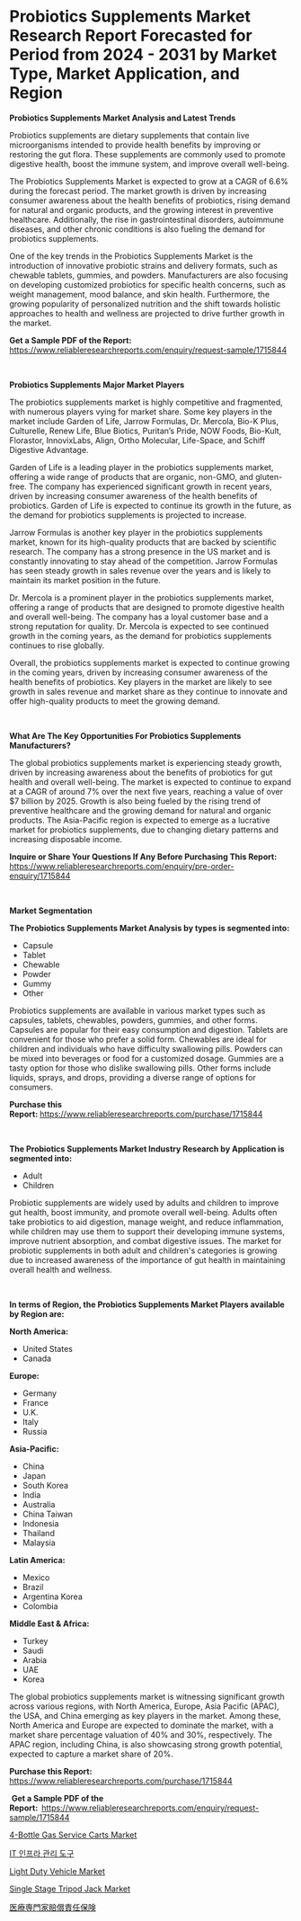 <p><h1>Probiotics Supplements Market Research Report Forecasted for Period from 2024 -  2031 by Market Type, Market Application, and Region</h1></p><p><strong>Probiotics Supplements Market Analysis and Latest Trends</strong></p>
<p><p>Probiotics supplements are dietary supplements that contain live microorganisms intended to provide health benefits by improving or restoring the gut flora. These supplements are commonly used to promote digestive health, boost the immune system, and improve overall well-being. </p><p>The Probiotics Supplements Market is expected to grow at a CAGR of 6.6% during the forecast period. The market growth is driven by increasing consumer awareness about the health benefits of probiotics, rising demand for natural and organic products, and the growing interest in preventive healthcare. Additionally, the rise in gastrointestinal disorders, autoimmune diseases, and other chronic conditions is also fueling the demand for probiotics supplements.</p><p>One of the key trends in the Probiotics Supplements Market is the introduction of innovative probiotic strains and delivery formats, such as chewable tablets, gummies, and powders. Manufacturers are also focusing on developing customized probiotics for specific health concerns, such as weight management, mood balance, and skin health. Furthermore, the growing popularity of personalized nutrition and the shift towards holistic approaches to health and wellness are projected to drive further growth in the market.</p></p>
<p><strong>Get a Sample PDF of the Report:&nbsp;</strong> <a href="https://www.reliableresearchreports.com/enquiry/request-sample/1715844">https://www.reliableresearchreports.com/enquiry/request-sample/1715844</a></p>
<p>&nbsp;</p>
<p><strong>Probiotics Supplements Major Market Players</strong></p>
<p><p>The probiotics supplements market is highly competitive and fragmented, with numerous players vying for market share. Some key players in the market include Garden of Life, Jarrow Formulas, Dr. Mercola, Bio-K Plus, Culturelle, Renew Life, Blue Biotics, Puritan’s Pride, NOW Foods, Bio-Kult, Florastor, InnovixLabs, Align, Ortho Molecular, Life-Space, and Schiff Digestive Advantage.</p><p>Garden of Life is a leading player in the probiotics supplements market, offering a wide range of products that are organic, non-GMO, and gluten-free. The company has experienced significant growth in recent years, driven by increasing consumer awareness of the health benefits of probiotics. Garden of Life is expected to continue its growth in the future, as the demand for probiotics supplements is projected to increase.</p><p>Jarrow Formulas is another key player in the probiotics supplements market, known for its high-quality products that are backed by scientific research. The company has a strong presence in the US market and is constantly innovating to stay ahead of the competition. Jarrow Formulas has seen steady growth in sales revenue over the years and is likely to maintain its market position in the future.</p><p>Dr. Mercola is a prominent player in the probiotics supplements market, offering a range of products that are designed to promote digestive health and overall well-being. The company has a loyal customer base and a strong reputation for quality. Dr. Mercola is expected to see continued growth in the coming years, as the demand for probiotics supplements continues to rise globally.</p><p>Overall, the probiotics supplements market is expected to continue growing in the coming years, driven by increasing consumer awareness of the health benefits of probiotics. Key players in the market are likely to see growth in sales revenue and market share as they continue to innovate and offer high-quality products to meet the growing demand.</p></p>
<p>&nbsp;</p>
<p><strong>What Are The Key Opportunities For Probiotics Supplements Manufacturers?</strong></p>
<p><p>The global probiotics supplements market is experiencing steady growth, driven by increasing awareness about the benefits of probiotics for gut health and overall well-being. The market is expected to continue to expand at a CAGR of around 7% over the next five years, reaching a value of over $7 billion by 2025. Growth is also being fueled by the rising trend of preventive healthcare and the growing demand for natural and organic products. The Asia-Pacific region is expected to emerge as a lucrative market for probiotics supplements, due to changing dietary patterns and increasing disposable income.</p></p>
<p><strong>Inquire or Share Your Questions If Any Before Purchasing This Report:</strong> <a href="https://www.reliableresearchreports.com/enquiry/pre-order-enquiry/1715844">https://www.reliableresearchreports.com/enquiry/pre-order-enquiry/1715844</a></p>
<p>&nbsp;</p>
<p><strong>Market Segmentation</strong></p>
<p><strong>The Probiotics Supplements Market Analysis by types is segmented into:</strong></p>
<p><ul><li>Capsule</li><li>Tablet</li><li>Chewable</li><li>Powder</li><li>Gummy</li><li>Other</li></ul></p>
<p><p>Probiotics supplements are available in various market types such as capsules, tablets, chewables, powders, gummies, and other forms. Capsules are popular for their easy consumption and digestion. Tablets are convenient for those who prefer a solid form. Chewables are ideal for children and individuals who have difficulty swallowing pills. Powders can be mixed into beverages or food for a customized dosage. Gummies are a tasty option for those who dislike swallowing pills. Other forms include liquids, sprays, and drops, providing a diverse range of options for consumers.</p></p>
<p><strong>Purchase this Report:&nbsp;</strong><a href="https://www.reliableresearchreports.com/purchase/1715844">https://www.reliableresearchreports.com/purchase/1715844</a></p>
<p>&nbsp;</p>
<p><strong>The Probiotics Supplements Market Industry Research by Application is segmented into:</strong></p>
<p><ul><li>Adult</li><li>Children</li></ul></p>
<p><p>Probiotic supplements are widely used by adults and children to improve gut health, boost immunity, and promote overall well-being. Adults often take probiotics to aid digestion, manage weight, and reduce inflammation, while children may use them to support their developing immune systems, improve nutrient absorption, and combat digestive issues. The market for probiotic supplements in both adult and children's categories is growing due to increased awareness of the importance of gut health in maintaining overall health and wellness.</p></p>
<p>&nbsp;</p>
<p><strong>In terms of Region, the Probiotics Supplements Market Players available by Region are:</strong></p>
<p>
    <p> <strong> North America: </strong>
        <ul>
            <li>United States</li>
            <li>Canada</li>
        </ul>
        </p> 
    <p> <strong> Europe: </strong>
        <ul>
            <li>Germany</li>
            <li>France</li>
            <li>U.K.</li>
            <li>Italy</li>
            <li>Russia</li>
        </ul>
        </p> 
    <p> <strong> Asia-Pacific: </strong>
        <ul>
            <li>China</li>
            <li>Japan</li>
            <li>South Korea</li>
            <li>India</li>
            <li>Australia</li>
            <li>China Taiwan</li>
            <li>Indonesia</li>
            <li>Thailand</li>
            <li>Malaysia</li>
        </ul>
        </p> 
    <p> <strong> Latin America: </strong>
        <ul>
            <li>Mexico</li>
            <li>Brazil</li>
            <li>Argentina Korea</li>
            <li>Colombia</li>
        </ul>
        </p> 
    <p> <strong> Middle East & Africa: </strong>
        <ul>
            <li>Turkey</li>
            <li>Saudi</li>
            <li>Arabia</li>
            <li>UAE</li>
            <li>Korea</li>
        </ul>
    </p>
    </p>
<p><p>The global probiotics supplements market is witnessing significant growth across various regions, with North America, Europe, Asia Pacific (APAC), the USA, and China emerging as key players in the market. Among these, North America and Europe are expected to dominate the market, with a market share percentage valuation of 40% and 30%, respectively. The APAC region, including China, is also showcasing strong growth potential, expected to capture a market share of 20%.</p></p>
<p><strong>Purchase this Report: </strong><a href="https://www.reliableresearchreports.com/purchase/1715844">https://www.reliableresearchreports.com/purchase/1715844</a></p>
<p>&nbsp;<strong>Get a Sample PDF of the Report:&nbsp;&nbsp;</strong><a href="https://www.reliableresearchreports.com/enquiry/request-sample/1715844">https://www.reliableresearchreports.com/enquiry/request-sample/1715844</a></p>
<p><strong></strong></p>
<p><p><a href="https://natural-crush-b99.notion.site/4-Bottle-Gas-Service-Carts-Market-Research-Report-Reveals-The-Latest-Trends-And-Opportunities-of-thi-b7c1d0067dfc49268fad66bab67d0112">4-Bottle Gas Service Carts Market</a></p><p><a href="https://medium.com/@stephenstevens11/it-%EC%9D%B8%ED%94%84%EB%9D%BC-%EA%B4%80%EB%A6%AC-%EB%8F%84%EA%B5%AC-%EC%8B%9C%EC%9E%A5-%EA%B2%BD%EC%9F%81-%EB%B6%84%EC%84%9D-%EC%8B%9C%EC%9E%A5-%EB%8F%99%ED%96%A5-%EB%B0%8F-2031%EB%85%84%EA%B9%8C%EC%A7%80%EC%9D%98-%EC%98%88%EC%B8%A1-81f43749df4f">IT 인프라 관리 도구</a></p><p><a href="https://view.publitas.com/reportprime-1/light-duty-vehicle-market-challenges-opportunities-and-growth-drivers-and-major-market-players-forecasted-for-period-from-2024-2031/">Light Duty Vehicle Market</a></p><p><a href="https://simplistic-meeting-7ee.notion.site/Single-Stage-Tripod-Jack-Market-Insights-Market-Players-and-Forecast-Till-2031-a669363a88c54ca698a0163dc04aa127">Single Stage Tripod Jack Market</a></p><p><a href="https://medium.com/@yvettelesch/2024%E5%B9%B4%E3%81%8B%E3%82%892031%E5%B9%B4%E3%81%BE%E3%81%A7%E3%81%AE%E6%9C%9F%E9%96%93%E3%81%AE%E5%8C%BB%E7%99%82%E5%B0%82%E9%96%80%E5%AE%B6%E8%B2%AC%E4%BB%BB%E4%BF%9D%E9%99%BA%E5%B8%82%E5%A0%B4%E3%81%AE%E5%88%86%E6%9E%90%E3%81%A8%E4%BA%88%E6%B8%AC-86eeb260eb2c">医療専門家賠償責任保険</a></p></p>